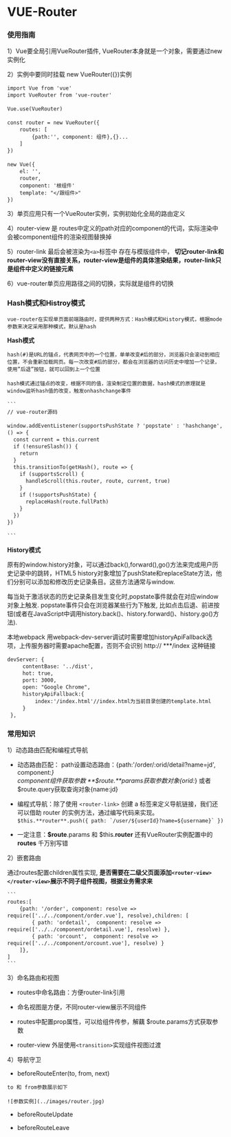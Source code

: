 # VUE-Router

### 使用指南

   1）Vue要全局引用VueRouter插件, VueRouter本身就是一个对象，需要通过new实例化
   
   2）实例中要同时挂载 new VueRouter({})实例

   ```
   import Vue from 'vue'
   import VueRouter from 'vue-router'

   Vue.use(VueRouter)

   const router = new VueRouter({
       routes: [
           {path:'', component: 组件},{}...
       ]
   })

   new Vue({
       el: '',
       router,
       component: '根组件'
       template: "</跟组件>"
   })

   ```

   3）单页应用只有一个VueRouter实例，实例初始化全局的路由定义

   4）router-view 是 routes中定义的path对应的component的代词，实际渲染中会被component组件的渲染视图替换掉

   5）router-link 最后会被渲染为```<a>```标签中 存在与模版组件中， **切记router-link和router-view没有直接关系，router-view是组件的具体渲染结果，router-link只是组件中定义的链接元素**

   6）vue-router单页应用路径之间的切换，实际就是组件的切换

### Hash模式和Histroy模式

    vue-router在实现单页面前端路由时，提供两种方式：Hash模式和History模式，根据mode参数来决定采用那种模式，默认是hash

   **Hash模式**

    hash(#)是URL的锚点，代表网页中的一个位置，单单改变#后的部分，浏览器只会滚动到相应位置，不会重新加载网页。每一次改变#后的部分，都会在浏览器的访问历史中增加一个记录，使用”后退”按钮，就可以回到上一个位置

    hash模式通过锚点的改变，根据不同的值，渲染制定位置的数据，hash模式的原理就是window监听hash值的改变，触发onhashchange事件

    ```
    // vue-router源码

    window.addEventListener(supportsPushState ? 'popstate' : 'hashchange', () => {
      const current = this.current
      if (!ensureSlash()) {
        return
      }
      this.transitionTo(getHash(), route => {
        if (supportsScroll) {
          handleScroll(this.router, route, current, true)
        }
        if (!supportsPushState) {
          replaceHash(route.fullPath)
        }
      })
    })

    ```

   **History模式**
   
   原有的window.history对象，可以通过back(),forward(),go()方法来完成用户历史记录中的跳转，HTML5 history对象增加了pushState和replaceState方法，他们分别可以添加和修改历史记录条目。这些方法通常与window.
   
   每当处于激活状态的历史记录条目发生变化时,popstate事件就会在对应window对象上触发. popstate事件只会在浏览器某些行为下触发, 比如点击后退、前进按钮(或者在JavaScript中调用history.back()、history.forward()、history.go()方法).

   本地webpack 用webpack-dev-server调试时需要增加historyApiFallback选项，上传服务器时需要apache配置，否则不会识别 http:// ***/index 这种链接

   ```
   devServer: {
        contentBase: '../dist',
        hot: true,
        port: 3000,
        open: "Google Chrome",
        historyApiFallback:{
            index:'/index.html'//index.html为当前目录创建的template.html
        }
    },

   ```
### 常用知识

   1）动态路由匹配和编程式导航

   * 动态路由匹配： 
     path设置动态路由：{path:'/order/:orid/detail?name=jd', component:*}   
     component组件获取参数 **$route.**params获取参数对象{orid:*}  或者 $route.query获取查询对象{name:jd}

   * 编程式导航：除了使用 ```<router-link>``` 创建 a 标签来定义导航链接，我们还可以借助 router 的实例方法，通过编写代码来实现。 
    ```$this.**router**.push({ path: `/user/${userId}?name=${username}` })``` 

   * 一定注意：**$route**.params 和 $this.**router** 还有VueRouter实例配置中的 **routes** 千万别写错


   2）嵌套路由

   通过routes配置children属性实现, **是否需要在二级父页面添加```<router-view></router-view>```展示不同子组件视图，根据业务需求来**

    ```
    routes:[
        {path: '/order', component: resolve => require(['../../component/order.vue'], resolve),children: [
            { path: 'ordetail',  component: resolve => require(['../../component/ordetail.vue'], resolve) },
            { path: 'orcount',  component: resolve => require(['../../component/orcount.vue'], resolve) }
        ]},
    ]
    ```

   3）命名路由和视图

   * routes中命名路由：方便router-link引用

   * 命名视图是方便，不同router-view展示不同组件

   * routes中配置prop属性，可以给组件传参，解藕 $route.params方式获取参数

   * router-view 外层使用```<transition>```实现组件视图过渡

  
   4）导航守卫

   * beforeRouteEnter(to, from, next)
  
    to 和 from参数展示如下
   
    ![参数实例](../images/router.jpg)

   * beforeRouteUpdate

   * beforeRouteLeave